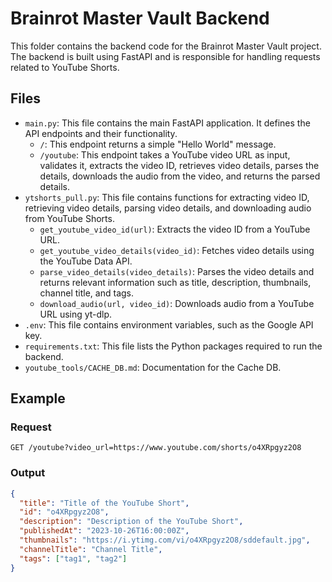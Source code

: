 # Brainrot Master Vault Backend

This folder contains the backend code for the Brainrot Master Vault project. The backend is built using FastAPI and is responsible for handling requests related to YouTube Shorts.

## Files

- `main.py`: This file contains the main FastAPI application. It defines the API endpoints and their functionality.
  - `/`: This endpoint returns a simple "Hello World" message.
  - `/youtube`: This endpoint takes a YouTube video URL as input, validates it, extracts the video ID, retrieves video details, parses the details, downloads the audio from the video, and returns the parsed details.
- `ytshorts_pull.py`: This file contains functions for extracting video ID, retrieving video details, parsing video details, and downloading audio from YouTube Shorts.
  - `get_youtube_video_id(url)`: Extracts the video ID from a YouTube URL.
  - `get_youtube_video_details(video_id)`: Fetches video details using the YouTube Data API.
  - `parse_video_details(video_details)`: Parses the video details and returns relevant information such as title, description, thumbnails, channel title, and tags.
  - `download_audio(url, video_id)`: Downloads audio from a YouTube URL using yt-dlp.
- `.env`: This file contains environment variables, such as the Google API key.
- `requirements.txt`: This file lists the Python packages required to run the backend.
- `youtube_tools/CACHE_DB.md`: Documentation for the Cache DB.

## Example

### Request

```
GET /youtube?video_url=https://www.youtube.com/shorts/o4XRpgyz2O8
```

### Output

```json
{
  "title": "Title of the YouTube Short",
  "id": "o4XRpgyz2O8",
  "description": "Description of the YouTube Short",
  "publishedAt": "2023-10-26T16:00:00Z",
  "thumbnails": "https://i.ytimg.com/vi/o4XRpgyz2O8/sddefault.jpg",
  "channelTitle": "Channel Title",
  "tags": ["tag1", "tag2"]
}
```
